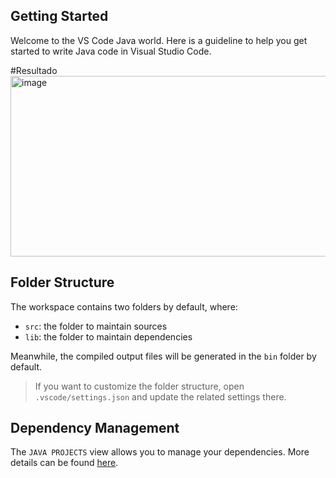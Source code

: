 ## Getting Started

Welcome to the VS Code Java world. Here is a guideline to help you get started to write Java code in Visual Studio Code.

#Resultado 
<img width="1667" height="289" alt="image" src="https://github.com/user-attachments/assets/88cbf459-fe77-485a-be60-0c20fcc4f0d9" />


## Folder Structure

The workspace contains two folders by default, where:

- `src`: the folder to maintain sources
- `lib`: the folder to maintain dependencies

Meanwhile, the compiled output files will be generated in the `bin` folder by default.

> If you want to customize the folder structure, open `.vscode/settings.json` and update the related settings there.

## Dependency Management

The `JAVA PROJECTS` view allows you to manage your dependencies. More details can be found [here](https://github.com/microsoft/vscode-java-dependency#manage-dependencies).
